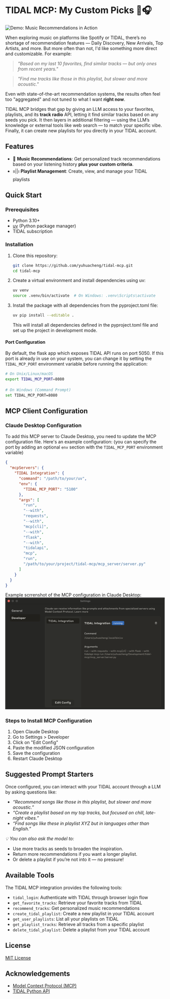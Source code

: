 # TIDAL MCP: My Custom Picks 🌟🎧

![Demo: Music Recommendations in Action](./assets/tidal_mcp_demo.gif)

When exploring music on platforms like Spotify or TIDAL, there’s no shortage of recommendation features — Daily Discovery, New Arrivals, Top Artists, and more. But more often than not, I'd like something more direct and customizable. For example:

> *"Based on my last 10 favorites, find similar tracks — but only ones from recent years."*

> *"Find me tracks like those in this playlist, but slower and more acoustic."*

Even with state-of-the-art recommendation systems, the results often feel too "aggregated" and not tuned to what I want **right now**.

TIDAL MCP bridges that gap by giving an LLM access to your favorites, playlists, and its **track radio** API, letting it find similar tracks based on any seeds you pick. It then layers in additional filtering — using the LLM’s knowledge or external tools like web search — to match your specific vibe. Finally, it can create new playlists for you directly in your TIDAL account.

## Features

- 🌟 **Music Recommendations**: Get personalized track recommendations based on your listening history **plus your custom criteria**.
- ၊၊||၊ **Playlist Management**: Create, view, and manage your TIDAL playlists

## Quick Start

### Prerequisites

- Python 3.10+
- [uv](https://github.com/astral-sh/uv) (Python package manager)
- TIDAL subscription

### Installation

1. Clone this repository:
   ```bash
   git clone https://github.com/yuhuacheng/tidal-mcp.git
   cd tidal-mcp
   ```

2. Create a virtual environment and install dependencies using uv:
   ```bash
   uv venv
   source .venv/bin/activate  # On Windows: .venv\Scripts\activate
   ```

3. Install the package with all dependencies from the pyproject.toml file:
   ```bash
   uv pip install --editable .
   ```

   This will install all dependencies defined in the pyproject.toml file and set up the project in development mode.

#### Port Configuration

By default, the flask app which exposes TIDAL API runs on port 5050. If this port is already in use on your system, you can change it by setting the `TIDAL_MCP_PORT` environment variable before running the application:

```bash
# On Unix/Linux/macOS
export TIDAL_MCP_PORT=8080

# On Windows (Command Prompt)
set TIDAL_MCP_PORT=8080
```   

## MCP Client Configuration

### Claude Desktop Configuration

To add this MCP server to Claude Desktop, you need to update the MCP configuration file. Here's an example configuration:
(you can specify the port by adding an optional `env` section with the `TIDAL_MCP_PORT` environment variable)

```json
{
  "mcpServers": {
    "TIDAL Integration": {
      "command": "/path/to/your/uv",
      "env": {
        "TIDAL_MCP_PORT": "5100"
      },
      "args": [
        "run",
        "--with",
        "requests",
        "--with",
        "mcp[cli]",
        "--with",
        "flask",
        "--with",
        "tidalapi",
        "mcp",
        "run",
        "/path/to/your/project/tidal-mcp/mcp_server/server.py"
      ]
    }
  }
}
```

Example scrrenshot of the MCP configuration in Claude Desktop:
![Claude MCP Configuration](./assets/claude_desktop_config.png)

### Steps to Install MCP Configuration

1. Open Claude Desktop
2. Go to Settings > Developer
3. Click on "Edit Config"
4. Paste the modified JSON configuration
5. Save the configuration
6. Restart Claude Desktop

## Suggested Prompt Starters
Once configured, you can interact with your TIDAL account through a LLM by asking questions like:

- *“Recommend songs like those in this playlist, but slower and more acoustic.”*
- *“Create a playlist based on my top tracks, but focused on chill, late-night vibes.”*
- *“Find songs like these in playlist XYZ but in languages other than English.”*

*💡 You can also ask the model to:*
- Use more tracks as seeds to broaden the inspiration.
- Return more recommendations if you want a longer playlist.
- Or delete a playlist if you’re not into it — no pressure!

## Available Tools

The TIDAL MCP integration provides the following tools:

- `tidal_login`: Authenticate with TIDAL through browser login flow
- `get_favorite_tracks`: Retrieve your favorite tracks from TIDAL
- `recommend_tracks`: Get personalized music recommendations
- `create_tidal_playlist`: Create a new playlist in your TIDAL account
- `get_user_playlists`: List all your playlists on TIDAL
- `get_playlist_tracks`: Retrieve all tracks from a specific playlist
- `delete_tidal_playlist`: Delete a playlist from your TIDAL account

## License

[MIT License](LICENSE)

## Acknowledgements

- [Model Context Protocol (MCP)](https://github.com/modelcontextprotocol/python-sdk)
- [TIDAL Python API](https://github.com/tamland/python-tidal)